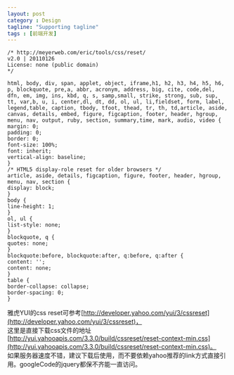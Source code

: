 ```yaml
---
layout: post
category : Design
tagline: "Supporting tagline"
tags : [前端开发]
---
```


	/* http://meyerweb.com/eric/tools/css/reset/ 
	v2.0 | 20110126
	License: none (public domain)
	*/

	html, body, div, span, applet, object, iframe,h1, h2, h3, h4, h5, h6, p, blockquote, pre,a, abbr, acronym, address, big, cite, code,del, dfn, em, img, ins, kbd, q, s, samp,small, strike, strong, sub, sup, tt, var,b, u, i, center,dl, dt, dd, ol, ul, li,fieldset, form, label, legend,table, caption, tbody, tfoot, thead, tr, th, td,article, aside, canvas, details, embed, figure, figcaption, footer, header, hgroup, menu, nav, output, ruby, section, summary,time, mark, audio, video {
    margin: 0;
    padding: 0;
    border: 0;
    font-size: 100%;
    font: inherit;
    vertical-align: baseline;
	}
	/* HTML5 display-role reset for older browsers */
	article, aside, details, figcaption, figure, footer, header, hgroup, menu, nav, section {
    display: block;
	}
	body {
    line-height: 1;
	}
	ol, ul {
    list-style: none;
	}
	blockquote, q {
    quotes: none;
	}
	blockquote:before, blockquote:after, q:before, q:after {
    content: '';
    content: none;
	}
	table {
    border-collapse: collapse;
    border-spacing: 0;
	}

雅虎YUI的css reset可参考[http://developer.yahoo.com/yui/3/cssreset](http://developer.yahoo.com/yui/3/cssreset)，  
这里是直接下载css文件的地址[http://yui.yahooapis.com/3.3.0/build/cssreset/reset-context-min.css](http://yui.yahooapis.com/3.3.0/build/cssreset/reset-context-min.css)。  
如果服务器速度不错，建议下载后使用，而不要依赖yahoo推荐的link方式直接引用。googleCode的jquery都保不齐能一直访问。